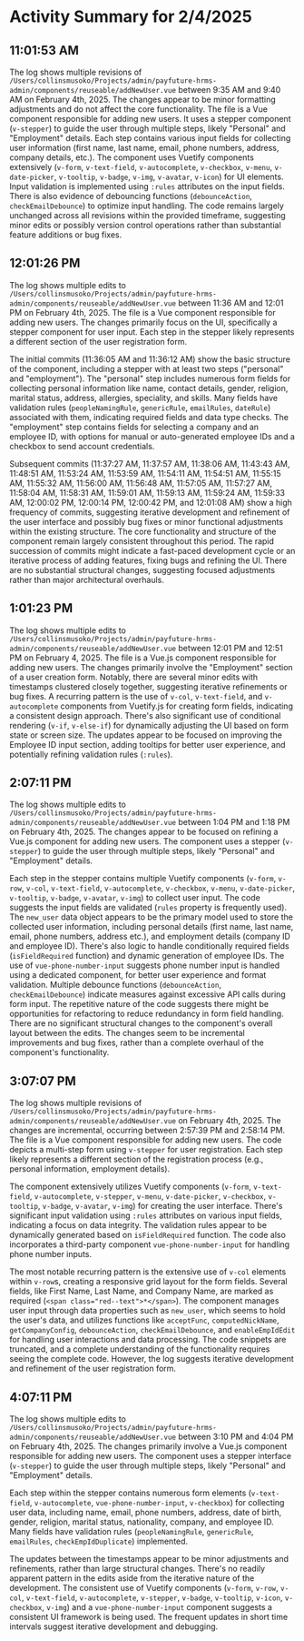 # Activity Summary for 2/4/2025

## 11:01:53 AM
The log shows multiple revisions of `/Users/collinsmusoko/Projects/admin/payfuture-hrms-admin/components/reuseable/addNewUser.vue` between 9:35 AM and 9:40 AM on February 4th, 2025.  The changes appear to be minor formatting adjustments and do not affect the core functionality. The file is a Vue component responsible for adding new users.  It uses a stepper component (`v-stepper`) to guide the user through multiple steps, likely "Personal" and "Employment" details. Each step contains various input fields for collecting user information (first name, last name, email, phone numbers, address, company details, etc.).  The component uses Vuetify components extensively (`v-form`, `v-text-field`, `v-autocomplete`, `v-checkbox`, `v-menu`, `v-date-picker`, `v-tooltip`, `v-badge`, `v-img`, `v-avatar`, `v-icon`) for UI elements. Input validation is implemented using `:rules` attributes on the input fields.  There is also evidence of debouncing functions (`debounceAction`, `checkEmailDebounce`) to optimize input handling.  The code remains largely unchanged across all revisions within the provided timeframe, suggesting minor edits or possibly version control operations rather than substantial feature additions or bug fixes.


## 12:01:26 PM
The log shows multiple edits to `/Users/collinsmusoko/Projects/admin/payfuture-hrms-admin/components/reuseable/addNewUser.vue` between 11:36 AM and 12:01 PM on February 4th, 2025.  The file is a Vue component responsible for adding new users.  The changes primarily focus on the UI, specifically a stepper component for user input.  Each step in the stepper likely represents a different section of the user registration form.

The initial commits (11:36:05 AM and 11:36:12 AM) show the basic structure of the component, including a stepper with at least two steps ("personal" and "employment").  The "personal" step includes numerous form fields for collecting personal information like name, contact details, gender, religion, marital status, address, allergies, speciality, and skills.  Many fields have validation rules (`peopleNamingRule`, `genericRule`, `emailRules`, `dateRule`) associated with them, indicating required fields and data type checks.  The "employment" step contains fields for selecting a company and an employee ID, with options for manual or auto-generated employee IDs and a checkbox to send account credentials.

Subsequent commits (11:37:27 AM, 11:37:57 AM, 11:38:06 AM, 11:43:43 AM, 11:48:51 AM, 11:53:24 AM, 11:53:59 AM, 11:54:11 AM, 11:54:51 AM, 11:55:15 AM, 11:55:32 AM, 11:56:00 AM, 11:56:48 AM, 11:57:05 AM, 11:57:27 AM, 11:58:04 AM, 11:58:31 AM, 11:59:01 AM, 11:59:13 AM, 11:59:24 AM, 11:59:33 AM, 12:00:02 PM, 12:00:14 PM, 12:00:42 PM, and 12:01:08 AM)  show a high frequency of commits, suggesting iterative development and refinement of the user interface and possibly bug fixes or minor functional adjustments within the existing structure.  The core functionality and structure of the component remain largely consistent throughout this period.  The rapid succession of commits might indicate a fast-paced development cycle or an iterative process of adding features, fixing bugs and refining the UI.  There are no substantial structural changes, suggesting focused adjustments rather than major architectural overhauls.


## 1:01:23 PM
The log shows multiple edits to `/Users/collinsmusoko/Projects/admin/payfuture-hrms-admin/components/reuseable/addNewUser.vue`  between 12:01 PM and 12:51 PM on February 4, 2025.  The file is a Vue.js component responsible for adding new users.  The changes primarily involve the "Employment" section of a user creation form.  Notably, there are several minor edits with timestamps clustered closely together, suggesting iterative refinements or bug fixes.  A recurring pattern is the use of `v-col`, `v-text-field`, and `v-autocomplete` components from Vuetify.js for creating form fields, indicating a consistent design approach.  There's also significant use of conditional rendering (`v-if`, `v-else-if`) for dynamically adjusting the UI based on form state or screen size.  The updates appear to be focused on improving the Employee ID input section, adding tooltips for better user experience, and potentially refining validation rules (`:rules`).


## 2:07:11 PM
The log shows multiple edits to `/Users/collinsmusoko/Projects/admin/payfuture-hrms-admin/components/reuseable/addNewUser.vue` between 1:04 PM and 1:18 PM on February 4th, 2025.  The changes appear to be focused on refining a Vue.js component for adding new users.  The component uses a stepper (`v-stepper`) to guide the user through multiple steps, likely "Personal" and "Employment" details.

Each step in the stepper contains multiple Vuetify components (`v-form`, `v-row`, `v-col`, `v-text-field`, `v-autocomplete`, `v-checkbox`, `v-menu`, `v-date-picker`, `v-tooltip`, `v-badge`, `v-avatar`, `v-img`) to collect user input.  The code suggests the input fields are validated (`rules` property is frequently used). The `new_user` data object appears to be the primary model used to store the collected user information, including personal details (first name, last name, email, phone numbers, address etc.), and employment details (company ID and employee ID).  There's also logic to handle conditionally required fields (`isFieldRequired` function) and dynamic generation of employee IDs.  The use of `vue-phone-number-input` suggests phone number input is handled using a dedicated component, for better user experience and format validation.  Multiple debounce functions (`debounceAction`, `checkEmailDebounce`) indicate measures against excessive API calls during form input. The repetitive nature of the code suggests there might be opportunities for refactoring to reduce redundancy in form field handling.  There are no significant structural changes to the component's overall layout between the edits.  The changes seem to be incremental improvements and bug fixes, rather than a complete overhaul of the component's functionality.


## 3:07:07 PM
The log shows multiple revisions of `/Users/collinsmusoko/Projects/admin/payfuture-hrms-admin/components/reuseable/addNewUser.vue` on February 4th, 2025.  The changes are incremental, occurring between 2:57:39 PM and 2:58:14 PM.  The file is a Vue component responsible for adding new users.  The code depicts a multi-step form using `v-stepper` for user registration. Each step likely represents a different section of the registration process (e.g., personal information, employment details).

The component extensively utilizes Vuetify components (`v-form`, `v-text-field`, `v-autocomplete`, `v-stepper`, `v-menu`, `v-date-picker`, `v-checkbox`, `v-tooltip`, `v-badge`, `v-avatar`, `v-img`) for creating the user interface.  There's significant input validation using `:rules` attributes on various input fields, indicating a focus on data integrity.  The validation rules appear to be dynamically generated based on `isFieldRequired` function.  The code also incorporates a third-party component `vue-phone-number-input` for handling phone number inputs.

The most notable recurring pattern is the extensive use of `v-col` elements within `v-row`s, creating a responsive grid layout for the form fields.  Several fields, like First Name, Last Name, and Company Name, are marked as required (`<span class="red--text">*</span>`). The component manages user input through data properties such as `new_user`, which seems to hold the user's data, and utilizes functions like `acceptFunc`, `computedNickName`, `getCompanyConfig`, `debounceAction`, `checkEmailDebounce`, and `enableEmpIdEdit` for handling user interactions and data processing. The code snippets are truncated, and a complete understanding of the functionality requires seeing the complete code.  However, the log suggests iterative development and refinement of the user registration form.


## 4:07:11 PM
The log shows multiple edits to `/Users/collinsmusoko/Projects/admin/payfuture-hrms-admin/components/reuseable/addNewUser.vue`  between 3:10 PM and 4:04 PM on February 4th, 2025.  The changes primarily involve a Vue.js component responsible for adding new users. The component uses a stepper interface (`v-stepper`) to guide the user through multiple steps, likely "Personal" and "Employment" details.

Each step within the stepper contains numerous form elements (`v-text-field`, `v-autocomplete`, `vue-phone-number-input`, `v-checkbox`) for collecting user data, including name, email, phone numbers, address, date of birth, gender, religion, marital status, nationality, company, and employee ID.  Many fields have validation rules (`peopleNamingRule`, `genericRule`, `emailRules`, `checkEmpIdDuplicate`) implemented.

The updates between the timestamps appear to be minor adjustments and refinements, rather than large structural changes.  There's no readily apparent pattern in the edits aside from the iterative nature of the development. The consistent use of Vuetify components (`v-form`, `v-row`, `v-col`, `v-text-field`, `v-autocomplete`, `v-stepper`, `v-badge`, `v-tooltip`, `v-icon`, `v-checkbox`, `v-img`) and a `vue-phone-number-input` component suggests a consistent UI framework is being used.  The frequent updates in short time intervals suggest iterative development and debugging.
